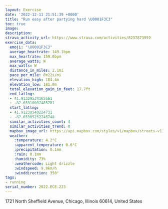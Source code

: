 ```yaml
---
layout: Exercise
date: '2022-12-11 21:51:39 +0000'
title: "Run easy after partying hard \U0001F3C3"
toc: true
image:
description:
strava_activity_url: https://www.strava.com/activities/8237873959
exercise_data:
  emoji: "\U0001F3C3"
  average_heartrate: 149.1bpm
  max_heartrate: 159.0bpm
  average_watts: W
  max_watts: W
  distance_in_miles: 2.1mi
  pace_per_mile: 8m22s/mi
  elevation_high: 184.4m
  elevation_low: 181.0m
  total_elevation_gain_in_feet: 17.7ft
  end_latlng:
  - 41.91329534165561
  - -87.65310097485781
  start_latlng:
  - 41.91238540224731
  - -87.65305252745748
  similar_activities_count: 4
  similar_activities_trend: 0
  mapbox_image_url: https://api.mapbox.com/styles/v1/mapbox/streets-v11/static/path-5+787af2-1.0(mmy~Flw~uO%7BCFs%40B_KBsFFgJNgEBMECSBiDDMFERApm%40q%40%60%40EFEDMGaFAQIGgCJuKNwCH%7BB%40C%40%40DDJD%40xA%40~DKrTSTHFJENc%40h%40),pin-s-s+e5b22e(-87.65319,41.91463),pin-s-f+89ae00(-87.65124000000004,41.91315)/auto/800x800?access_token=pk.eyJ1Ijoiam9zaGJlY2ttYW4iLCJhIjoiY205eWR2aDd1MWZ6djJrbXc4a3M0bWZleiJ9.XiG9OWkNcZk2QzjJbxLB4A
  weather:
    :temperature: 4.2°C
    :apparent_temperature: 0.6°C
    :precipitation: 0.1mm
    :rain: 0.1mm
    :humidity: 73%
    :weathercode: Light drizzle
    :windspeed: 9.9km/h
    :winddirection: 350°
tags:
- running
serial_number: 2022.ECE.223
---
```

1721 North Sheffield Avenue, Chicago, Illinois 60614, United States
